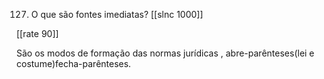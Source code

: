 127. O que são fontes imediatas?
[[slnc 1000]]

[[rate 90]]

São os modos de formação das normas jurídicas , abre-parênteses(lei e costume)fecha-parênteses.
